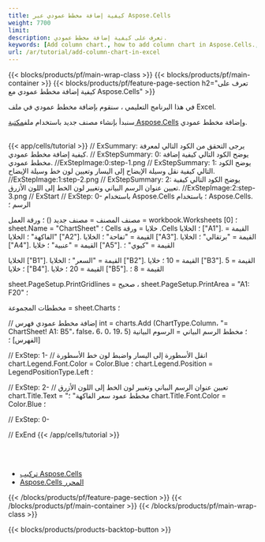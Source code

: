 ```yaml
---
title: كيفية إضافة مخطط عمودي عبر Aspose.Cells
weight: 7700
limit:
description: تعرف على كيفية إضافة مخطط عمودي.
keywords: [Add column chart., how to add column chart in Aspose.Cells., how to add column chart using Aspose.Cells]
url: /ar/tutorial/add-column-chart-in-excel
---
```

{{< blocks/products/pf/main-wrap-class >}}
{{< blocks/products/pf/main-container >}}
{{< blocks/products/pf/feature-page-section h2="تعرف على كيفية إضافة مخطط عمودي مع Aspose.Cells" >}}

<p>
في هذا البرنامج التعليمي ، سنقوم بإضافة مخطط عمودي في ملف Excel.
</p>

<p>
 سنبدأ بإنشاء مصنف جديد باستخدام ملف<a href="https://www.nuget.org/packages/Aspose.Cells">مكتبة Aspose.Cells</a> وإضافة مخطط عمودي.
</p>

<br />
{{< app/cells/tutorial >}}
// ExSummary: يرجى التحقق من الكود التالي لمعرفة كيفية إضافة مخطط عمودي.
// ExStepSummary: 0: يوضح الكود التالي كيفية إضافة مخطط عمودي.
//ExStepImage:0:step-1.png
// ExStepSummary: 1: يوضح الكود التالي كيفية نقل وسيلة الإيضاح إلى اليسار وتعيين لون خط وسيلة الإيضاح.
//ExStepImage:1:step-2.png
// ExStepSummary: 2: يوضح الكود التالي كيفية تعيين عنوان الرسم البياني وتغيير لون الخط إلى اللون الأزرق.
//ExStepImage:2:step-3.png
// ExStart
// ExStep: 0-
باستخدام Aspose.Cells ؛
باستخدام Aspose.Cells. الرسم ؛

مصنف المصنف = مصنف جديد () ؛
ورقة العمل = workbook.Worksheets [0] ؛
sheet.Name = "ChartSheet" ؛
Cells خلايا = ورقة .Cells ؛
الخلايا ["A1"]. القيمة = "الفاكهة" ؛
الخلايا ["A2"]. القيمة = "تفاحة" ؛
الخلايا ["A3"]. القيمة = "برتقالي" ؛
الخلايا ["A4"]. القيمة = "عنبية" ؛
خلايا ["A5"]. القيمة = "كيوي" ؛

الخلايا ["B1"]. القيمة = "السعر" ؛
الخلايا ["B2"]. القيمة = 10 ؛
خلايا ["B3"]. القيمة = 5 ؛
خلايا ["B4"]. القيمة = 20 ؛
خلايا ["B5"]. القيمة = 8 ؛

sheet.PageSetup.PrintGridlines = صحيح ،
sheet.PageSetup.PrintArea = "A1: F20" ؛

مخططات المجموعة = sheet.Charts ؛

// إضافة مخطط عمودي
فهرس int = charts.Add (ChartType.Column، "= ChartSheet! A1: B5"، false، 6، 0، 19، 5) ؛
مخطط الرسم البياني = الرسوم البيانية [الفهرس] ؛

// ExStep: 1-
// انقل الأسطورة إلى اليسار واضبط لون خط الأسطورة
chart.Legend.Font.Color = Color.Blue ؛
chart.Legend.Position = LegendPositionType.Left ؛

// ExStep: 2-
// تعيين عنوان الرسم البياني وتغيير لون الخط إلى اللون الأزرق
chart.Title.Text = "مخطط عمود سعر الفاكهة" ؛
chart.Title.Font.Color = Color.Blue ؛

// ExStep: 0-

// ExEnd
{{< /app/cells/tutorial >}}
<br />

<br />
<br />
<div class="code-sample">
    <ul class="link-list">
        <li class="link-item"><a href="https://docs.aspose.com/cells/net/installation/">تركيب Aspose.Cells</a></li>
        <li class="link-item"><a href="https://products.aspose.app/cells/editor/">Aspose.Cells المحرر</a></li>
    </ul>
</div>

{{< /blocks/products/pf/feature-page-section >}}
{{< /blocks/products/pf/main-container >}}
{{< /blocks/products/pf/main-wrap-class >}}

{{< blocks/products/products-backtop-button >}}